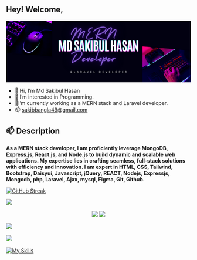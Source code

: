 
## Hey! Welcome,

<!-- ![alt text ](/image/cover.png) -->
<img width="1200" align="center" src="image/cover.png">

- 👋 Hi, I’m Md Sakibul Hasan 
- 👀 I’m interested in Programming. 
- 🌱I’m currently working as a   MERN    stack and Laravel developer.
- 📫 sakibbangla49@gmail.com

## 📫 Description 
 **As a MERN stack developer, I am proficiently leverage MongoDB, Express.js, React.js, and Node.js to build dynamic and scalable web applications. My expertise lies in crafting seamless, full-stack solutions with efficiency and innovation. I am expert in HTML,  CSS, Tailwind, Bootstrap, Daisyui, Javascript, jQuery, REACT, Nodejs, Expressjs, Mongodb, php, Laravel, Ajax, mysql, Figma, Git, Github.**

<div width="1200">

[![GitHub Streak](https://github-readme-streak-stats.herokuapp.com?user=Sakibgithub123&theme=dark&width=1200)](https://git.io/streak-stats)

</div>


![](http://github-profile-summary-cards.vercel.app/api/cards/profile-details?username=Sakibgithub123&theme=dark)

<div align="center" >
<img src="http://github-profile-summary-cards.vercel.app/api/cards/stats?username=Sakibgithub123&theme=aura_dark" width="600">
<img src="http://github-profile-summary-cards.vercel.app/api/cards/stats?username=Sakibgithub123&theme=aura_dark" width="600">

</div>


![](http://github-profile-summary-cards.vercel.app/api/cards/stats?username=Sakibgithub123&theme=aura_dark)

![](http://github-profile-summary-cards.vercel.app/api/cards/productive-time?username=Sakibgithub123&theme=aura_dark&utcOffset=8)


[![My Skills](https://skillicons.dev/icons?i=html,css,tailwind,bootstrap,js,jquery,react,nodejs,express,mongodb,laravel,php,mysql,figma,github,git)](https://skillicons.dev)



<!---
Sakibgithub123/Sakibgithub123 is a ✨ special ✨ repository because its `README.md` (this file) appears on your GitHub profile.
You can click the Preview link to take a look at your changes.
--->
